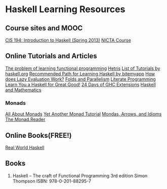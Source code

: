 # Haskell Learning Resources
## Course sites and MOOC
[CIS 194: Introduction to Haskell (Spring 2013)](http://www.seas.upenn.edu/~cis194/spring13/)
[NICTA Course](https://github.com/NICTA/course/)

## Online Tutorials and Articles
[The problem of learning functional programming](http://bitemyapp.com/posts/2014-12-31-functional-education.html)
[Hetris](http://www.cs.ox.ac.uk/people/ian.lynagh/Hetris/)
[List of Tutorials by haskell.org](https://www.haskell.org/haskellwiki/Tutorials#Best_places_to_start)
[Recommended Path for Learning Haskell by bitemyapp](https://github.com/bitemyapp/learnhaskell)
[How does Lazy Evaluation Work?](https://hackhands.com/lazy-evaluation-works-haskell/?)
[Folds and Parallelism](http://www.scs.stanford.edu/11au-cs240h/notes/par.html)
[Literate Programming](https://www.haskell.org/haskellwiki/Literate_programming#Bird_Style)
[Learn You a Haskell for Great Good!](http://learnyouahaskell.com/chapters)
[24 Days of GHC Extensions](https://ocharles.org.uk/blog/pages/2014-12-01-24-days-of-ghc-extensions.html)
[Haskell and Mathematics](https://www.haskell.org/haskellwiki/Haskell_and_mathematics)

### Monads
[All About Monads](https://www.haskell.org/haskellwiki/All_About_Monads)
[Yet Another Monad Tutorial](http://mvanier.livejournal.com/3917.html)
[Mondas, Arrows, and Idioms](http://homepages.inf.ed.ac.uk/wadler/topics/monads.html)
[The Monad.Reader](http://themonadreader.wordpress.com/previous-issues/)

## Online Books(FREE!)
[Real World Haskell](http://book.realworldhaskell.org)

## Books
1. Haskell – The craft of Functional Programming
   3rd edition
   Simon Thompson
   ISBN: 978-0-201-88295-7
